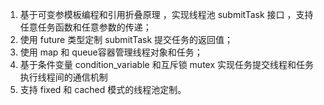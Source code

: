 1. 基于可变参模板编程和引用折叠原理 ，实现线程池 submitTask 接口 ，支持任意任务函数和任意参数的传递；
2. 使用 future 类型定制 submitTask 提交任务的返回值；
3. 使用 map 和 queue容器管理线程对象和任务；
4. 基于条件变量 condition_variable 和互斥锁 mutex 实现任务提交线程和任务执行线程间的通信机制
5. 支持 fixed 和 cached 模式的线程池定制。
